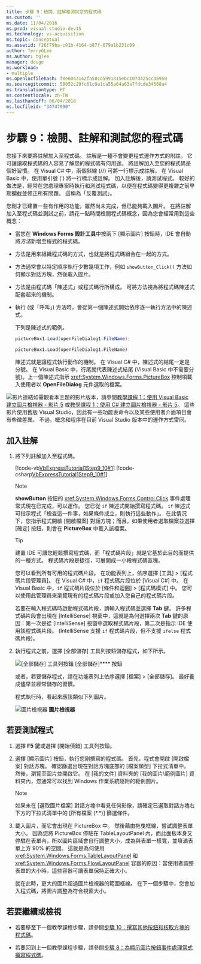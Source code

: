 ```yaml
---
title: 步驟 9：檢閱、註解和測試您的程式碼
ms.custom: ''
ms.date: 11/04/2016
ms.prod: visual-studio-dev15
ms.technology: vs-acquisition
ms.topic: conceptual
ms.assetid: f26f79ba-c91b-4164-b87f-679a1b231c09
author: TerryGLee
ms.author: tglee
manager: douge
ms.workload:
- multiple
ms.openlocfilehash: f8e6043142fa58cd5991815ebc107d425cc36950
ms.sourcegitcommit: 58052c29fc61c9a1ca55a64a63a7fdcde34668a4
ms.translationtype: HT
ms.contentlocale: zh-TW
ms.lasthandoff: 06/04/2018
ms.locfileid: "34747990"
---
```

# <a name="step-9-review-comment-and-test-your-code"></a>步驟 9：檢閱、註解和測試您的程式碼
您接下來要將註解加入至程式碼。 註解是一種不會變更程式運作方式的附註。 它可讓讀取程式碼的人容易了解您的程式碼有何用途。 將註解加入至您的程式碼是個好習慣。 在 Visual C# 中，兩個斜線 (//) 可將一行標示成註解。 在 Visual Basic 中，使用單引號 (') 將一行標示成註解。 加入註解後，請測試程式。 較好的做法是，經常在您處理專案時執行和測試程式碼，以便在程式碼變得更複雜之前早期攔截並修正所有問題。 這稱為「反覆測試」。

 您剛才已建置一些有作用的功能，雖然尚未完成，但已能夠載入圖片。 在將註解加入至程式碼並測試之前，請花一點時間檢閱程式碼概念，因為您會經常用到這些概念：

-   當您在 **Windows Forms 設計工具**中按兩下 [顯示圖片] 按鈕時，IDE 會自動將*方法*新增至程式的程式碼。

-   方法是用來組織程式碼的方式，也就是將程式碼組合在一起的方式。

-   方法通常會以特定順序執行少數幾項工作，例如 `showButton_Click()` 方法如何顯示對話方塊，然後載入圖片。

-   方法是由程式碼「陳述式」或程式碼行所構成。 可將方法視為將程式碼陳述式配套起來的機制。

-   執行 (或「呼叫」) 方法時，會從第一個陳述式開始依序逐一執行方法中的陳述式。

     下列是陳述式的範例。

    ```csharp
    pictureBox1.Load(openFileDialog1.FileName);
    ```

    ```vb
    pictureBox1.Load(openFileDialog1.FileName)
    ```

     陳述式就是讓程式執行動作的機制。 在 Visual C# 中，陳述式的結尾一定是分號。 在 Visual Basic 中，行尾就代表陳述式結尾  (Visual Basic 中不需要分號)。上一個陳述式指示 <xref:System.Windows.Forms.PictureBox> 控制項載入使用者以 **OpenFileDialog** 元件選取的檔案。

 ![影片連結](../data-tools/media/playvideo.gif)如需觀看本主題的影片版本，請參閱[教學課程 1：使用 Visual Basic 建立圖片檢視器 - 影片 5](http://go.microsoft.com/fwlink/?LinkId=205216) 或[教學課程 1：使用 C# 建立圖片檢視器 - 影片 5](http://go.microsoft.com/fwlink/?LinkId=205206)。 這些影片使用舊版 Visual Studio，因此有一些功能表命令以及某些使用者介面項目會有些微差異。 不過，概念和程序在目前 Visual Studio 版本中的運作方式雷同。

## <a name="to-add-comments"></a>加入註解

1.  將下列註解加入至程式碼。

     [!code-vb[VbExpressTutorial1Step9_10#1](../ide/codesnippet/VisualBasic/step-9-review-comment-and-test-your-code_1.vb)]
     [!code-csharp[VbExpressTutorial1Step9_10#1](../ide/codesnippet/CSharp/step-9-review-comment-and-test-your-code_1.cs)]

    > [!NOTE]
    >  **showButton** 按鈕的 <xref:System.Windows.Forms.Control.Click> 事件處理常式現在已完成，可以運作。 您已從 `if` 陳述式開始撰寫程式碼。 `if` 陳述式可指示程式「檢查這一件事，如果條件成立，則執行這些動作」。 在此情況下，您指示程式開啟 [開啟檔案] 對話方塊；而且，如果使用者選取檔案並選擇 [確定] 按鈕，則會在 **PictureBox** 中載入該檔案。

    > [!TIP]
    >  建置 IDE 可讓您輕鬆撰寫程式碼，而「程式碼片段」就是它基於此目的而提供的一種方式。 程式碼片段是捷徑，可展開成一小段程式碼區塊。
    >
    >  您可以看到所有可用的程式碼片段。 在功能表列上，依序選擇 [工具] > [程式碼片段管理員]。 在 Visual C# 中，`if` 程式碼片段位於 [Visual C#] 中。 在 Visual Basic 中，`if` 程式碼片段位於 [條件和迴圈] > [程式碼模式] 中。 您可以使用此管理員來瀏覽現有的程式碼片段或加入您自己的程式碼片段。
    >
    >  若要在輸入程式碼時啟動程式碼片段，請輸入程式碼並選擇 **Tab** 鍵。 許多程式碼片段會出現在 [IntelliSense] 視窗中，這就是為何選擇兩次 **Tab** 鍵的原因：第一次是從 [IntelliSense] 視窗中選取程式碼片段，第二次是指示 IDE 使用該程式碼片段。 (IntelliSense 支援 `if` 程式碼片段，但不支援 `ifelse` 程式碼片段)。

2.  執行程式之前，選擇 [全部儲存] 工具列按鈕儲存程式，如下所示。

     ![[全部儲存] 工具列按鈕](../ide/media/express_iconsaveall.png)
[全部儲存]**** 按鈕

     或者，若要儲存程式，請在功能表列上依序選擇 [檔案] > [全部儲存]。 最好養成儘早並經常儲存的習慣。

     程式執行時，看起來應該類似下列圖片。

     ![圖片檢視器](../ide/media/express_pictureviewerdonerun.png)
**圖片檢視器**

## <a name="to-test-your-program"></a>若要測試程式

1.  選擇 **F5** 鍵或選擇 [開始偵錯] 工具列按鈕。

2.  選擇 [顯示圖片] 按鈕，執行您剛撰寫的程式碼。 首先，程式會開啟 [開啟檔案] 對話方塊。 確認篩選出現在對話方塊底部的 [檔案類型] 下拉式清單中。 然後，瀏覽至圖片並開啟它。 在 [我的文件] 資料夾的 [我的圖片\範例圖片] 資料夾內，您通常可以找到 Windows 作業系統隨附的範例圖片。

    > [!NOTE]
    >  如果未在 [選取圖片檔案] 對話方塊中看見任何影像，請確定已選取對話方塊右下方的下拉式清單中的 [所有檔案 (*.\*)] 篩選條件。

3.  載入圖片，而它會出現在 PictureBox 中。 然後藉由拖曳框線，嘗試調整表單大小。 因為您將 PictureBox 停駐在 TableLayoutPanel 內，而此面板本身又停駐在表單內，所以圖片區域會自行調整大小，成為與表單一樣寬，並填滿表單上方 90% 的空間。 這就是為何使用 <xref:System.Windows.Forms.TableLayoutPanel> 和 <xref:System.Windows.Forms.FlowLayoutPanel> 容器的原因：當使用者調整表單的大小時，這些容器可讓表單保持正確大小。

     就在此時，更大的圖片超過圖片檢視器的範圍框線。 在下一個步驟中，您會加入程式碼，將圖片調整為符合視窗大小。

## <a name="to-continue-or-review"></a>若要繼續或檢視

-   若要移至下一個教學課程步驟，請參閱[步驟 10：撰寫其他按鈕和核取方塊的程式碼](../ide/step-10-write-code-for-additional-buttons-and-a-check-box.md)。

-   若要回到上一個教學課程步驟，請參閱[步驟 8：為顯示圖片按鈕事件處理常式撰寫程式碼](../ide/step-8-write-code-for-the-show-a-picture-button-event-handler.md)。
